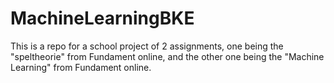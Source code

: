# MachineLearningBKE
This is a repo for a school project of 2 assignments, one being the "speltheorie" from Fundament online, and the other one being the "Machine Learning" from Fundament online.
